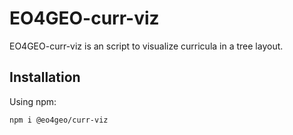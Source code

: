 # EO4GEO-curr-viz

EO4GEO-curr-viz is an script to visualize curricula in a tree layout.

## Installation

Using npm: 

```bash
npm i @eo4geo/curr-viz
```
